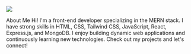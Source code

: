 ![](https://i.ibb.co/kyM7FML/Black-and-White-Gradient-Personal-Linked-In-Banner.png)

About Me
Hi! I'm a front-end developer specializing in the MERN stack. I have strong skills in HTML, CSS, Tailwind CSS, JavaScript, React, Express.js, and MongoDB. I enjoy building dynamic web applications and continuously learning new technologies. Check out my projects and let's connect!







